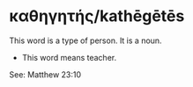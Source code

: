 # καθηγητής/kathēgētēs

This word is a type of person. It is a noun.

* This word means teacher.

See: Matthew 23:10
